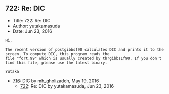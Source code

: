 ## 722: Re: DIC

- Title: 722: Re: DIC
- Author: yutakamasuda
- Date: Jun 23, 2016
```
Hi,

The recent version of postgibbsf90 calculates DIC and prints it to the screen. To compute DIC, this program reads the
file "fort.99" which is usually created by thrgibbs1f90. If you don't find this file, please use the latest binary.

Yutaka
```

- [716](0716.md): DIC by mh_gholizadeh, May 19, 2016
    - [722](0722.md): Re: DIC by yutakamasuda, Jun 23, 2016
